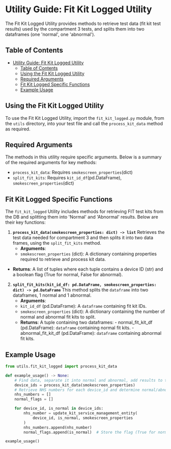 # Utility Guide: Fit Kit Logged Utility

The Fit Kit Logged Utility provides methods to retrieve test data (fit kit test results) used by the compartment 3 tests, and splits them into two dataframes (one 'normal', one 'abnormal').

## Table of Contents

- [Utility Guide: Fit Kit Logged Utility](#utility-guide-fit-kit-logged-utility)
  - [Table of Contents](#table-of-contents)
  - [Using the Fit Kit Logged Utility](#using-the-fit-kit-logged-utility)
  - [Required Arguments](#required-arguments)
  - [Fit Kit Logged Specific Functions](#fit-kit-logged-specific-functions)
  - [Example Usage](#example-usage)

## Using the Fit Kit Logged Utility

To use the Fit Kit Logged Utility, import the `fit_kit_logged.py` module, from the `utils` directory, into your test file and call the `process_kit_data` method as required.

## Required Arguments

The methods in this utility require specific arguments. Below is a summary of the required arguments for key methods:

- `process_kit_data`: Requires `smokescreen_properties`(dict)
- `split_fit_kits`: Requires `kit_id_df`(pd.DataFrame), `smokescreen_properties`(dict)

## Fit Kit Logged Specific Functions

The `fit_kit_logged` Utility includes methods for retrieving FIT test kits from the DB and splitting them into 'Normal' and 'Abnormal' results. Below are their key functions:

1.  **`process_kit_data(smokescreen_properties: dict) -> list`**
    Retrieves the test data needed for compartment 3 and then splits it into two data frames, using the `split_fit_kits` method.
    - **Arguments**:
     - `smokescreen_properties` (dict): A dictionary containing properties required to retrieve and process kit data.
   - **Returns**: A list of tuples where each tuple contains a device ID (str) and a boolean flag (True for normal, False for abnormal).
  
2. **`split_fit_kits(kit_id_df: pd.DataFrame, smokescreen_properties: dict) -> pd.DataFrame`**
    This method splits the `dataframe` into two dataframes, 1 normal and 1 abnormal.
    - **Arguments**:
     -  `kit_id_df` (pd.DataFrame): A `dataframe` containing fit kit IDs.
     -  `smokescreen_properties` (dict): A dictionary containing the number of normal and abnormal fit kits to split.
   - **Returns**: A tuple containing two dataframes:
            - normal_fit_kit_df (pd.DataFrame): `dataframe` containing normal fit kits.
            - abnormal_fit_kit_df (pd.DataFrame): `dataframe` containing abnormal fit kits.

## Example Usage

```python
from utils.fit_kit_logged import process_kit_data

def example_usage() -> None:
    # Find data, separate it into normal and abnormal, add results to the test records in the KIT_QUEUE table (i.e. mimic receiving results from the middleware) and get device IDs and their flags.
    device_ids = process_kit_data(smokescreen_properties)
    # Retrieve NHS numbers for each device_id and determine normal/abnormal status
    nhs_numbers = []
    normal_flags = []

    for device_id, is_normal in device_ids:
        nhs_number = update_kit_service_management_entity(
            device_id, is_normal, smokescreen_properties
        )
        nhs_numbers.append(nhs_number)
        normal_flags.append(is_normal)  # Store the flag (True for normal, False for abnormal).

example_usage()
```